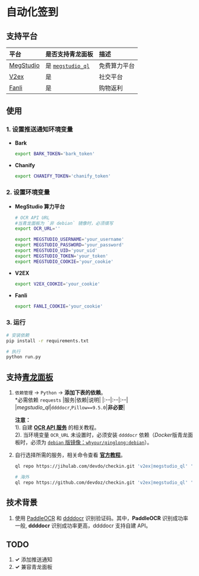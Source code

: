 # 自动化签到

## 支持平台

| 平台                                     | 是否支持青龙面板                             | 描述         |
| :--------------------------------------- | :------------------------------------------- | :----------- |
| [MegStudio](https://studio.brainpp.com/) | 是 [`megstudio_ql`](checkin/megstudio_ql.py) | 免费算力平台 |
| [V2ex](https://www.v2ex.com/)            | 是                                           | 社交平台     |
| [Fanli](https://www.fanli.com/)          | 是                                           | 购物返利     |

## 使用

### 1. 设置推送通知环境变量

- **Bark**

  ```bash
  export BARK_TOKEN='bark_token'
  ```

- **Chanify**

  ```bash
  export CHANIFY_TOKEN='chanify_token'
  ```

### 2. 设置环境变量

- **MegStudio 算力平台**

  ```bash
  # OCR API URL
  #当青龙面板为 `非 debian` 镜像时，必须填写
  export OCR_URL=''

  export MEGSTUDIO_USERNAME='your_username'
  export MEGSTUDIO_PASSWORD='your_password'
  export MEGSTUDIO_UID='your_uid'
  export MEGSTUDIO_TOKEN='your_token'
  export MEGSTUDIO_COOKIE='your_cookie'
  ```

- **V2EX**

  ```bash
  export V2EX_COOKIE='your_cookie'
  ```

- **Fanli**
  ```bash
  export FANLI_COOKIE='your_cookie'
  ```

### 3. 运行

```bash
# 安装依赖
pip install -r requirements.txt

# 执行
python run.py
```

## 支持[青龙面板](https://github.com/whyour/qinglong)

1.  `依赖管理` -> `Python` -> **添加下表的依赖**。  
    \*必需依赖 `requests`
    |服务|依赖|说明|
    |:--|:--|:--|
    |_megstudio_ql_|`ddddocr`,`Pillow==9.5.0`|**非必要**|

    **注意：**  
    1). 自建 **[OCR API 服务](https://github.com/sml2h3/ocr_api_server)** 的相关教程。  
    2). 当环境变量 `OCR_URL` 未设置时，必须安装 `ddddocr` 依赖（*Docker*版青龙面板时，必须为 [`debian` 版镜像：`whyour/qinglong:debian`](https://github.com/whyour/qinglong#docker)）。

2.  自行选择所需的服务，相关命令查看 **[官方教程](https://github.com/whyour/qinglong#%E5%86%85%E7%BD%AE%E5%91%BD%E4%BB%A4)**。

    ```bash
    ql repo https://jihulab.com/devdo/checkin.git 'v2ex|megstudio_ql' 'run' 'notify|ql' main

    # 海外
    ql repo https://github.com/devdoz/checkin.git 'v2ex|megstudio_ql' 'run' 'notify|ql' main
    ```

## 技术背景

1. 使用 [PaddleOCR](https://github.com/PaddlePaddle/PaddleOCR) 和 [ddddocr](https://github.com/sml2h3/ddddocr) 识别验证码。其中，**PaddleOCR** 识别成功率一般, **ddddocr** 识别成功率更高，ddddocr 支持自建 API。

## TODO

1. **&checkmark;** 添加推送通知
2. **&checkmark;** 兼容青龙面板
